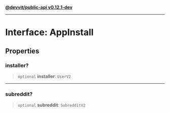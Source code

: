 [**@devvit/public-api v0.12.1-dev**](../../../../README.md)

---

# Interface: AppInstall

## Properties

<a id="installer"></a>

### installer?

> `optional` **installer**: `UserV2`

---

<a id="subreddit"></a>

### subreddit?

> `optional` **subreddit**: `SubredditV2`
